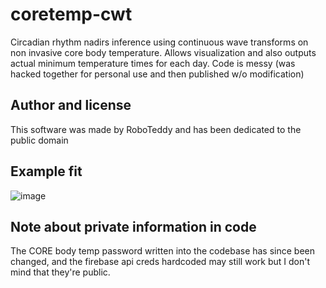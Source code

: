 # coretemp-cwt
Circadian rhythm nadirs inference using continuous wave transforms on non invasive core body temperature. Allows visualization and also outputs actual minimum temperature times for each day. Code is messy (was hacked together for personal use and then published w/o modification)

## Author and license

This software was made by RoboTeddy and has been dedicated to the public domain

## Example fit

![image](https://user-images.githubusercontent.com/172271/184998622-fd2aaca3-9338-4e7b-bb93-a7466e4c006f.png)


## Note about private information in code

The CORE body temp password written into the codebase has since been changed, and the firebase api creds hardcoded may still work but I don't mind that they're public.
